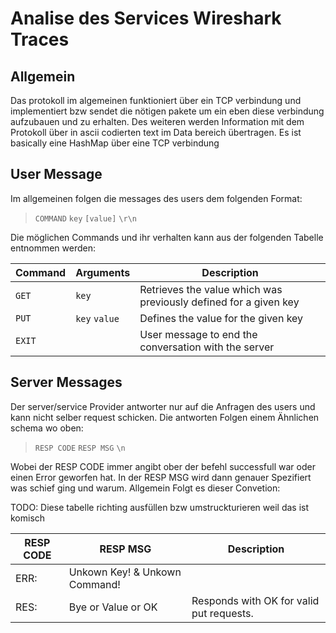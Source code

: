 # Analise des Services Wireshark Traces

## Allgemein
Das protokoll im algemeinen funktioniert über ein TCP verbindung
und implementiert bzw sendet die nötigen pakete um ein eben diese verbindung aufzubauen und zu erhalten.
Des weiteren werden Information mit dem Protokoll über in ascii codierten text im Data bereich übertragen.
Es ist basically eine HashMap über eine TCP verbindung
## User Message 
Im allgemeinen folgen die messages des users dem folgenden Format:

>   `COMMAND` `key` `[value]` `\r\n`

Die möglichen Commands und ihr verhalten kann aus der folgenden Tabelle entnommen werden:

| Command  | Arguments     | Description                                                      |
|----------|---------------|------------------------------------------------------------------|
| `GET`    | `key`         | Retrieves the value which was previously defined for a given key |
| `PUT`    | `key` `value` | Defines the value for the given key                              |
| `EXIT`   |               | User message to end the conversation with the server             |

## Server Messages
Der server/service Provider antworter nur auf die Anfragen des users und kann nicht selber request schicken.
Die antworten Folgen einem Ähnlichen schema wo oben:

> `RESP CODE` `RESP MSG` `\n`

Wobei der RESP CODE immer angibt ober der befehl successfull war oder einen Error geworfen hat.
In der RESP MSG wird dann genauer Spezifiert was schief ging und warum.
Allgemein Folgt es dieser Convetion:

TODO: Diese tabelle richting ausfüllen bzw umstruckturieren weil das ist komisch

| RESP CODE | RESP MSG                      | Description                              |
|-----------|-------------------------------|------------------------------------------|
| ERR:      | Unkown Key! & Unkown Command! |                                          |
| RES:      | Bye or Value or OK            | Responds with OK for valid put requests. |